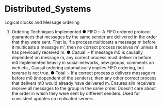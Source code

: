 # Distributed_Systems
 Logical clocks and Message ordering
1. Ordering Techniques Implemented
  ● FIFO :- A FIFO ordered protocol guarantees that messages by the
    same sender are delivered in the order that they were sent. That is, if
    a process multicasts a message m before it multicasts a message m',
    then no correct process receives m' unless it has previously received m.
  ● Casual :- If message m0 is causally dependent on message m, any
    correct process must deliver m before m0 Implemented heavily in
    social networks, new groups, comments on web etc., Causal ordering
    automatically implies FIFO ordering, but reverse is not true.
  ● Total :- If a correct process p delivers message m before m0
    (independent of the senders), then any other correct process that
    delivers m0 would already have delivered m. Ensures alln receivers
    receive all messages to the group in the same order. Doesn’t care
    about the order in which they were sent by different senders. Used
    for consistent updates on replicated servers.
